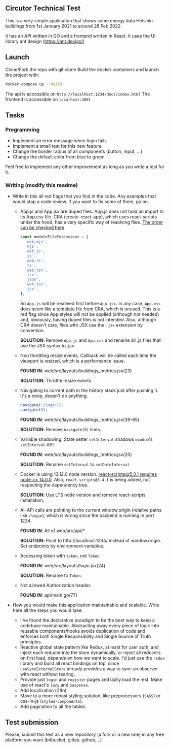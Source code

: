 ## Circutor Technical Test

This is a very simple application that shows some energy data Helsinki buildings from 1st January 2021 to around 28 Feb 2022.

It has an API written in GO and a frontend written in React. It uses the UI library ant design (https://ant.design/)

## Launch

Clone/Fork the repo with git clone <url>
Build the docker containers and launch the project with:
```sh
docker-compose up --build
```

The api is accessible on `http://localhost:1234/docs/index.html`
The frontend is accessible on `localhost:3001`

## Tasks

### Programming
- Implement an error message when login fails
- Implement a small test for this new feature
- Change the border radius of all components (button, input, ...)
- Change the default color from blue to green

Feel free to implement any other improvement as long as you write a test for it.

### Writing (modify this readme)
- Write in this all red flags that you find in the code. Any examples that would stop a code review. If you want to fix some of them, go on.

  - App.js and App.jsx are duped files. App.js does not hold an import to its App.css file. CRA (create-react-app), which uses react-scripts under the hood, has a very specific way of resolving files. [The order can be checked here](https://github.com/facebook/create-react-app/blob/0a827f69ab0d2ee3871ba9b71350031d8a81b7ae/packages/react-scripts/config/paths.js#L34C1-L34C6)
    ```javascript
    const moduleFileExtensions = [
      'web.mjs',
      'mjs',
      'web.js',
      'js',
      'web.ts',
      'ts',
      'web.tsx',
      'tsx',
      'json',
      'web.jsx',
      'jsx',
    ];
    ```
    So `App.js` will be resolved first before `App.jsx`. In any case, `App.css` does seem like a [template file from CRA](https://github.com/facebook/create-react-app/blob/main/packages/cra-template/template/src/App.css), which is unused. This is a red flag since App styles will not be applied (although not needed) and, obviously, having duped files is not intended. Also, although CRA doesn't care, files with JSX use the `.jsx` extension by convention.
    
    **SOLUTION**: Remove `App.js` and `App.css` and rename all .js files that use the JSX syntax to .jsx.

  - Non throttling resize events. Callback will be called each time the viewport is resized, which is a performance issue.

    **FOUND IN**: web/src/layouts/buildings_metrics.jsx(23)

    **SOLUTION**: Throttle resize events.

  - Navigating to current path in the history stack just after pushing it. It's a noop, doesn't do anything.

      ```javascript
      navigate("/login");
      navigate(0);
      ```

    **FOUND IN**: web/src/layouts/buildings_metrics.jsx(39-85)

    **SOLUTION**: Remove `navigate(0)` lines.

  - Variable shadowing. State setter `setInterval` shadows `window`'s `setInterval` API.

    **FOUND IN**: web/src/layouts/buildings_metrics.jsx(20)

    **SOLUTION**: Rename `setInterval` to `setDateInterval`
  - Docker is using 13.12.0 node version. [react-scripts@5.0.1 requires node >= 14.0.0](https://github.com/facebook/create-react-app/blob/0a827f69ab0d2ee3871ba9b71350031d8a81b7ae/packages/react-scripts/package.json#L12). Also, `react-scripts@3.4.1` is being added, not respecting the dependency tree.

    **SOLUTION**: Use LTS node version and remove react-scripts installation.

  - All API calls are pointing to the current window.origin (relative paths like `/login`), which is wrong since the backend is running in port 1234.

    **FOUND IN**: All of web/src/api/*

    **SOLUTION**: Point to http://localhost:1234/ instead of window.origin. Set endpoints by environment variables.

  - Accessing token with `token`, not `Token`.

    **FOUND IN**: web/src/layouts/login.jsx(24)

    **SOLUTION**: Rename to `Token`.

  - Not allowed Authorization header.

    **FOUND IN**: api/main.go(77)

- How you would make this application maintainable and scalable. Write here all the steps you would take.

  - I've found the declarative paradigm to be the best way to keep a codebase maintainable. Abstracting away every piece of logic into reusable components/hooks avoids duplication of code and enforces both Single Responsibility and Single Source of Truth principles.
  - Reactive global state pattern like Redux, at least for user auth, and inject each reducer into the store dynamically, or inject all reducers on first load, depends on how we want to scale. I'd just use the `redux` library and build all react bindings on top, since `useSyncExternalStore` already provides a way to sync an observer with react without tearing.
  - Provide just `login` and `register` pages and lazily load the rest. Make use of react's `lazy` and `Suspense`.
  - Add localization (i18n).
  - Move to a more robust styling solution, like preprocessors (`SASS`) or css-in-js (`styled-components`).
  - Add pagination to all the tables.

## Test submission

Please, submit this test as a new repository (a fork or a new one) in any free platform you want (bitbucket, gitlab, github, ..)
